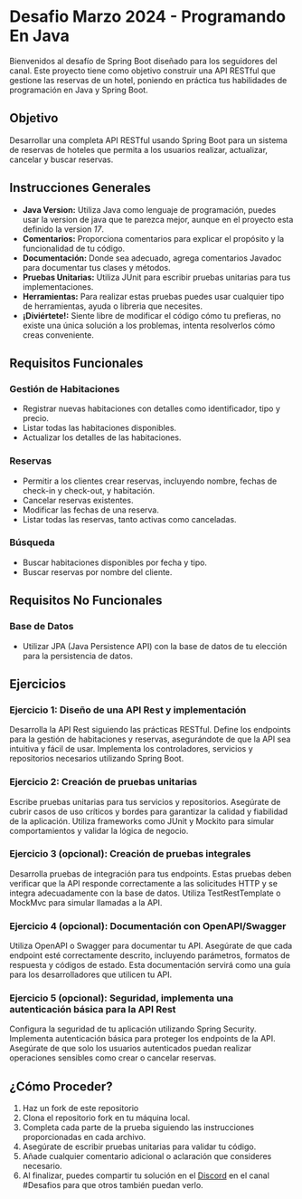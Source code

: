 # Desafio Marzo 2024 - Programando En Java

Bienvenidos al desafío de Spring Boot diseñado para los seguidores del canal. Este proyecto tiene como objetivo
construir una API RESTful que gestione las reservas de un hotel, poniendo en práctica tus habilidades de programación en
Java y Spring Boot.

## Objetivo

Desarrollar una completa API RESTful usando Spring Boot para un sistema de reservas de hoteles que permita a los
usuarios realizar, actualizar, cancelar y buscar reservas.

## Instrucciones Generales

- **Java Version:** Utiliza Java como lenguaje de programación, puedes usar la version de java que te parezca mejor,
  aunque en el proyecto esta definido la version *17*.
- **Comentarios:** Proporciona comentarios para explicar el propósito y la funcionalidad de tu código.
- **Documentación:** Donde sea adecuado, agrega comentarios Javadoc para documentar tus clases y métodos.
- **Pruebas Unitarias:** Utiliza JUnit para escribir pruebas unitarias para tus implementaciones.
- **Herramientas:** Para realizar estas pruebas puedes usar cualquier tipo de herramientas, ayuda o libreria que
  necesites.
- **¡Diviértete!:** Siente libre de modificar el código cómo tu prefieras, no existe una única solución a los problemas,
  intenta resolverlos cómo creas conveniente.

## Requisitos Funcionales

### Gestión de Habitaciones

- Registrar nuevas habitaciones con detalles como identificador, tipo y precio.
- Listar todas las habitaciones disponibles.
- Actualizar los detalles de las habitaciones.

### Reservas

- Permitir a los clientes crear reservas, incluyendo nombre, fechas de check-in y check-out, y habitación.
- Cancelar reservas existentes.
- Modificar las fechas de una reserva.
- Listar todas las reservas, tanto activas como canceladas.

### Búsqueda

- Buscar habitaciones disponibles por fecha y tipo.
- Buscar reservas por nombre del cliente.

## Requisitos No Funcionales

### Base de Datos

- Utilizar JPA (Java Persistence API) con la base de datos de tu elección para la persistencia de datos.

## Ejercicios

### Ejercicio 1: Diseño de una API Rest y implementación

Desarrolla la API Rest siguiendo las prácticas RESTful. Define los endpoints para la gestión de habitaciones y reservas,
asegurándote de que la API sea intuitiva y fácil de usar. Implementa los controladores, servicios y repositorios
necesarios utilizando Spring Boot.

### Ejercicio 2: Creación de pruebas unitarias

Escribe pruebas unitarias para tus servicios y repositorios. Asegúrate de cubrir casos de uso críticos y bordes para
garantizar la calidad y fiabilidad de la aplicación. Utiliza frameworks como JUnit y Mockito para simular
comportamientos y validar la lógica de negocio.

### Ejercicio 3 (opcional): Creación de pruebas integrales

Desarrolla pruebas de integración para tus endpoints. Estas pruebas deben verificar que la API responde correctamente a
las solicitudes HTTP y se integra adecuadamente con la base de datos. Utiliza TestRestTemplate o MockMvc para simular
llamadas a la API.

### Ejercicio 4 (opcional): Documentación con OpenAPI/Swagger

Utiliza OpenAPI o Swagger para documentar tu API. Asegúrate de que cada endpoint esté correctamente descrito, incluyendo
parámetros, formatos de respuesta y códigos de estado. Esta documentación servirá como una guía para los desarrolladores
que utilicen tu API.

### Ejercicio 5 (opcional): Seguridad, implementa una autenticación básica para la API Rest

Configura la seguridad de tu aplicación utilizando Spring Security. Implementa autenticación básica para proteger los
endpoints de la API. Asegúrate de que solo los usuarios autenticados puedan realizar operaciones sensibles como crear o
cancelar reservas.

## ¿Cómo Proceder?

1. Haz un fork de este repositorio
2. Clona el repositorio fork en tu máquina local.
3. Completa cada parte de la prueba siguiendo las instrucciones proporcionadas en cada archivo.
4. Asegúrate de escribir pruebas unitarias para validar tu código.
5. Añade cualquier comentario adicional o aclaración que consideres necesario.
6. Al finalizar, puedes compartir tu solución en
   el [Discord](https://www.youtube.com/redirect?event=comments&redir_token=QUFFLUhqbTlKMk40RGFDYzJCQVJybjdFVGQ4QXY4clpFUXxBQ3Jtc0ttOGlKY0htZXcyQUNZS1l3eXJGSXk1Q0k3aGc5U1dkUFJPQ19aeWhDeTZURFJaQTZCaDFIX2NHNE9mVkZUZGNMRVVwYnRkZFV4ZFcxeDJwSHlXZGxpaVp4X0xFOW1KNXZDN2wwUlBwMjljLTdRNnlUOA&q=https%3A%2F%2Fdiscord.gg%2FK3CeetMx2r&stzid=UgyFZk6bUX_R1W97K_p4AaABAg)
   en el canal #Desafios para que otros también puedan verlo.
